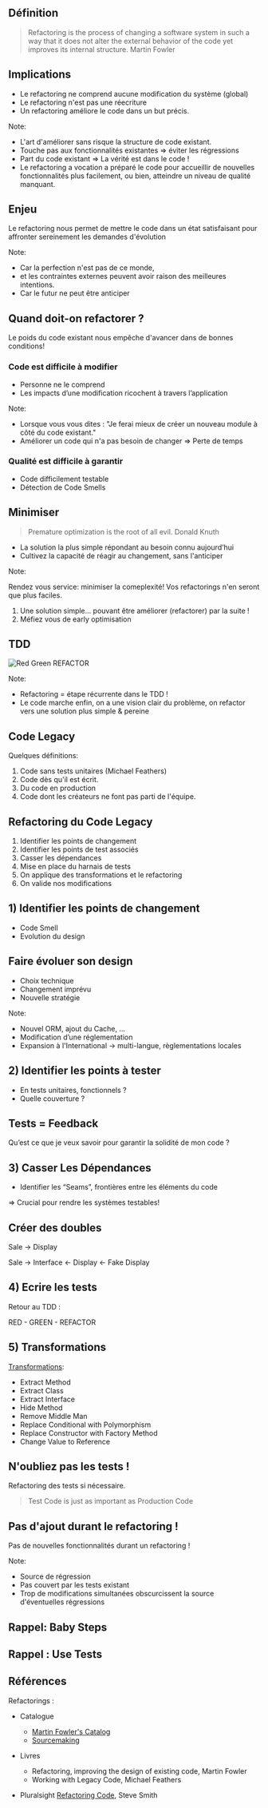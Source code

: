 
<!-- .slide: data-background-image="/slides/init-software-craftsmanship/img/keep_calm_and_refactor.png" data-background-size="contain" data-background-repeat="no-repeat" -->


## D&eacute;finition

> Refactoring is the process of changing a software system in such a way that it does not alter the external behavior of the code yet improves its internal structure. 
Martin Fowler


## Implications

- Le refactoring ne comprend aucune modification du syst&egrave;me (global)
- Le refactoring n'est pas une r&eacute;ecriture 
- Un refactoring am&eacute;liore le code dans un but pr&eacute;cis.

Note:

- L'art d'am&eacute;liorer sans risque la structure de code existant.
- Touche pas aux fonctionnalit&eacute;s existantes => &eacute;viter les r&eacute;gressions
- Part du code existant => La v&eacute;rit&eacute; est dans le code ! 
- Le refactoring a vocation a pr&eacute;par&eacute; le code pour accueillir de nouvelles fonctionnalit&eacute;s plus facilement, ou bien, atteindre un niveau de qualit&eacute; manquant.  


## Enjeu

Le refactoring nous permet de mettre le code dans un &eacute;tat satisfaisant pour affronter sereinement les demandes d'&eacute;volution

Note: 

- Car la perfection n'est pas de ce monde, 	
- et les contraintes externes peuvent avoir raison des meilleures intentions.
- Car le futur ne peut &ecirc;tre anticiper  


## Quand doit-on refactorer ?

Le poids du code existant nous emp&ecirc;che d'avancer dans de bonnes conditions! 


### Code est difficile &agrave; modifier

- Personne ne le comprend
- Les impacts d’une modification ricochent &agrave; travers l’application 

Note:

- Lorsque vous vous dites : "Je ferai mieux de cr&eacute;er un nouveau module &agrave; côt&eacute; du code existant." 
- Am&eacute;liorer un code qui n'a pas besoin de changer => Perte de temps 


### Qualit&eacute; est difficile &agrave; garantir
- Code difficilement testable
- D&eacute;tection de Code Smells


## Minimiser

> Premature optimization is the root of all evil.
Donald Knuth

- La solution la plus simple r&eacute;pondant au besoin connu aujourd’hui
- Cultivez la capacit&eacute; de r&eacute;agir au changement, sans l'anticiper

Note:

Rendez vous service: minimiser la comeplexit&eacute;! Vos refactorings n'en seront que plus faciles. 

1. Une solution simple... pouvant &ecirc;tre am&eacute;liorer (refactorer) par la suite !
1. M&eacute;fiez vous de early optimisation


## TDD

![Red Green REFACTOR](/slides/init-software-craftsmanship/img/Red_Green_Refactor_text.JPG)

Note:

- Refactoring = &eacute;tape r&eacute;currente dans le TDD !
- Le code marche enfin, on a une vision clair du probl&egrave;me, on refactor vers une solution plus simple & pereine


## Code Legacy

Quelques d&eacute;finitions:
1. Code sans tests unitaires (Michael Feathers) 
1. Code d&egrave;s qu'il est &eacute;crit.
1. Du code en production
1. Code dont les cr&eacute;ateurs ne font pas parti de l'&eacute;quipe.


## Refactoring du Code Legacy

1. Identifier les points de changement
1. Identifier les points de test associ&eacute;s
1. Casser les d&eacute;pendances
1. Mise en place du harnais de tests
1. On applique des transformations et le refactoring
1. On valide nos modifications


## 1) Identifier les points de changement

- Code Smell
- Evolution du design


## Faire &eacute;voluer son design 

- Choix technique 
- Changement impr&eacute;vu 
- Nouvelle strat&eacute;gie

Note: 

- Nouvel ORM, ajout du Cache, …
- Modification d’une r&eacute;glementation
- Expansion &agrave; l'International -> multi-langue, r&egrave;glementations locales


## 2) Identifier les points &agrave; tester

- En tests unitaires, fonctionnels ?
- Quelle couverture ?


## Tests = Feedback

Qu’est ce que je veux savoir pour garantir la solidit&eacute; de mon code ?


## 3) Casser Les D&eacute;pendances

- Identifier les “Seams”, fronti&egrave;res entre les &eacute;l&eacute;ments du code

=> Crucial pour rendre les syst&egrave;mes testables!


## Cr&eacute;er des doubles

Sale -> Display 		

Sale -> Interface <- Display
				  <- Fake Display


## 4) Ecrire les tests

Retour au TDD : 

 RED - GREEN - REFACTOR


## 5) Transformations 

[Transformations](http://refactoring.com/catalog/): 
- Extract Method
- Extract Class
- Extract Interface
- Hide Method
- Remove Middle Man
- Replace Conditional with Polymorphism
- Replace Constructor with Factory Method
- Change Value to Reference


## N'oubliez pas les tests !

Refactoring des tests si n&eacute;cessaire.

> Test Code is just as important as Production Code 


## Pas d'ajout durant le refactoring !

Pas de nouvelles fonctionnalit&eacute;s durant un refactoring ! 

Note:

- Source de r&eacute;gression
- Pas couvert par les tests existant
- Trop de modifications simultan&eacute;es obscurcissent la source d'&eacute;ventuelles r&eacute;gressions


## Rappel: Baby Steps


## Rappel : Use Tests


## R&eacute;f&eacute;rences

 Refactorings : 

- Catalogue
	- [Martin Fowler's Catalog](http://refactoring.com/catalog)
	- [Sourcemaking](https://sourcemaking.com/refactoring/)

- Livres
    - Refactoring, improving the design of existing code, Martin Fowler 
    - Working with Legacy Code, Michael Feathers

- Pluralsight
    [Refactoring Code](https://app.pluralsight.com/library/courses/refactoring-fundamentals/table-of-contents), Steve Smith
